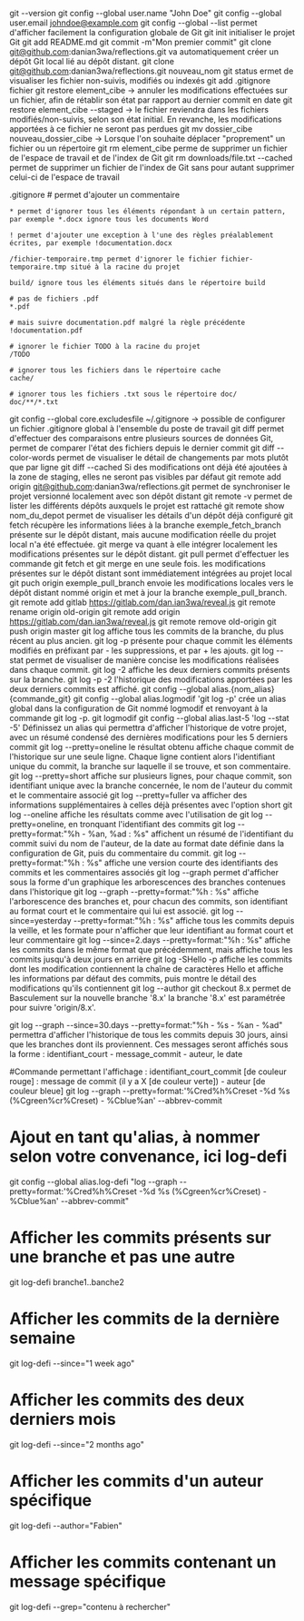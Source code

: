 git --version
git config --global user.name "John Doe"
git config --global user.email johndoe@example.com
git config --global --list permet d'afficher facilement la configuration globale de Git
git init initialiser le projet Git 
git add README.md
git commit -m"Mon premier commit"
git clone git@github.com:danian3wa/reflections.git va automatiquement créer un dépôt Git local lié au dépôt distant.
git clone git@github.com:danian3wa/reflections.git nouveau_nom
git status ermet de visualiser les fichier non-suivis, modifiés ou indexés
git add .gitignore fichier
git restore element_cibe ->  annuler les modifications effectuées sur un fichier, afin de rétablir son état par rapport au dernier commit en date
git restore element_cibe --staged -> le fichier reviendra dans les fichiers modifiés/non-suivis, selon son état initial. En revanche, les modifications apportées à ce fichier ne seront pas perdues
git mv dossier_cibe nouveau_dossier_cibe -> Lorsque l'on souhaite déplacer "proprement" un fichier ou un répertoire
git rm element_cibe perme de supprimer un fichier de l'espace de travail et de l'index de Git
git rm downloads/file.txt --cached permet de supprimer un fichier de l'index de Git sans pour autant supprimer celui-ci de l'espace de travail

.gitignore
    # permet d'ajouter un commentaire

    * permet d'ignorer tous les éléments répondant à un certain pattern, par exemple *.docx ignore tous les documents Word

    ! permet d'ajouter une exception à l'une des règles préalablement écrites, par exemple !documentation.docx

    /fichier-temporaire.tmp permet d'ignorer le fichier fichier-temporaire.tmp situé à la racine du projet

    build/ ignore tous les éléments situés dans le répertoire build

    # pas de fichiers .pdf
    *.pdf

    # mais suivre documentation.pdf malgré la règle précédente
    !documentation.pdf

    # ignorer le fichier TODO à la racine du projet
    /TODO

    # ignorer tous les fichiers dans le répertoire cache
    cache/

    # ignorer tous les fichiers .txt sous le répertoire doc/
    doc/**/*.txt

git config --global core.excludesfile ~/.gitignore -> possible de configurer un fichier .gitignore global à l'ensemble du poste de travail
git diff permet d'effectuer des comparaisons entre plusieurs sources de données Git, permet de comparer l'état des fichiers depuis le dernier commit
git diff --color-words permet de visualiser le détail de changements par mots plutôt que par ligne
git diff --cached Si des modifications ont déjà été ajoutées à la zone de staging, elles ne seront pas visibles par défaut
git remote add origin git@github.com:danian3wa/reflections.git permet de synchroniser le projet versionné localement avec son dépôt distant
git remote -v permet de lister les différents dépôts auxquels le projet est rattaché
git remote show nom_du_depot permet de visualiser les détails d'un dépôt déjà configuré
git fetch récupère les informations liées à la branche exemple_fetch_branch présente sur le dépôt distant, mais aucune modification réelle du projet local n'a été effectuée.
git merge va quant à elle intégrer localement les modifications présentes sur le dépôt distant.
git pull permet d'effectuer les commande git fetch et git merge en une seule fois. les modifications présentes sur le dépôt distant sont immédiatement intégrées au projet local
git puch origin exemple_pull_branch envoie les modifications locales vers le dépôt distant nommé origin et met à jour la branche exemple_pull_branch.
git remote add gitlab https://gitlab.com/dan.ian3wa/reveal.js
git remote rename origin old-origin
git remote add origin https://gitlab.com/dan.ian3wa/reveal.js
git remote remove old-origin
git push origin master
git log affiche tous les commits de la branche, du plus récent au plus ancien.
git log -p présente pour chaque commit les éléments modifiés en préfixant par - les suppressions, et par + les ajouts.
git log --stat permet de visualiser de manière concise les modifications réalisées dans chaque commit.
git log -2 affiche les deux derniers commits présents sur la branche.
git log -p -2 l'historique des modifications apportées par les deux derniers commits est affiché.
git config --global alias.{nom_alias} {commande_git}
git config --global alias.logmodif 'git log -p' crée un alias global dans la configuration de Git nommé logmodif et renvoyant à la commande git log -p.
git logmodif
git config --global alias.last-5 'log --stat -5'  Définissez un alias qui permettra d'afficher l'historique de votre projet, avec un résumé condensé des dernières modifications pour les 5 derniers commit
git log --pretty=oneline  le résultat obtenu affiche chaque commit de l'historique sur une seule ligne. Chaque ligne contient alors l'identifiant unique du commit, la branche sur laquelle il se trouve, et son commentaire.
git log --pretty=short affiche sur plusieurs lignes, pour chaque commit, son identifiant unique avec la branche concernée, le nom de l'auteur du commit et le commentaire associé
git log --pretty=fuller va afficher des informations supplémentaires à celles déjà présentes avec l'option short
git log --oneline affiche les résultats comme avec l'utilisation de git log --pretty=oneline, en tronquant l'identifiant des commits
git log --pretty=format:"%h - %an, %ad : %s" affichent un résumé de l'identifiant du commit suivi du nom de l'auteur, de la date au format date définie dans la configuration de Git, puis du commentaire du commit.
git log --pretty=format:"%h : %s" affiche une version courte des identifiants des commits et les commentaires associés
git log --graph permet d'afficher sous la forme d'un graphique les arborescences des branches contenues dans l'historique
git log --graph --pretty=format:"%h : %s"  affiche l'arborescence des branches et, pour chacun des commits, son identifiant au format court et le commentaire qui lui est associé.
git log --since=yesterday  --pretty=format:"%h : %s" affiche tous les commits depuis la veille, et les formate pour n'afficher que leur identifiant au format court et leur commentaire
git log --since=2.days  --pretty=format:"%h : %s" affiche les commits dans le même format que précédemment, mais affiche tous les commits jusqu'à deux jours en arrière
git log -SHello -p  affiche les commits dont les modification contiennent la chaîne de caractères Hello et affiche les informations par défaut des commits, puis montre le détail des modifications qu'ils contiennent
git log --author
git checkout 8.x  permet de Basculement sur la nouvelle branche '8.x' la branche '8.x' est paramétrée pour suivre 'origin/8.x'.

git log --graph --since=30.days --pretty=format:"%h - %s - %an - %ad" permettra d'afficher l'historique de tous les commits depuis 30 jours, ainsi que les branches dont ils proviennent. Ces messages seront affichés sous la forme : identifiant_court - message_commit  - auteur, le date

#Commande permettant l'affichage : identifiant_court_commit [de couleur rouge] : message de commit (il y a X [de couleur verte]) - auteur [de couleur bleue]
git log --graph --pretty=format:'%Cred%h%Creset -%d %s (%Cgreen%cr%Creset) - %Cblue%an' --abbrev-commit

# Ajout en tant qu'alias, à nommer selon votre convenance, ici log-defi
git config --global alias.log-defi "log --graph --pretty=format:'%Cred%h%Creset -%d %s (%Cgreen%cr%Creset) - %Cblue%an' --abbrev-commit"

# Afficher les commits présents sur une branche et pas une autre
git log-defi branche1..banche2

# Afficher les commits de la dernière semaine
git log-defi --since="1 week ago"

# Afficher les commits des deux derniers mois
git log-defi --since="2 months ago"

# Afficher les commits d'un auteur spécifique
git log-defi --author="Fabien"

# Afficher les commits contenant un message spécifique 
git log-defi --grep="contenu à rechercher"